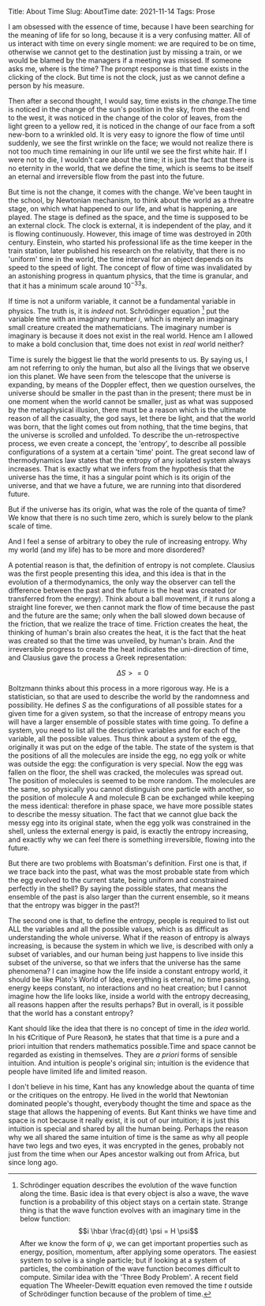 Title: About Time
Slug: AboutTime
date: 2021-11-14
Tags: Prose


I am obsessed with the essence of time, because I have been searching for  the meaning of life for so long, because it is a very confusing matter. All of us interact with time on every single moment:  we are required to be on time, otherwise we cannot get to the destination just by missing a train, or we would be blamed by the managers if a meeting was missed.  If someone asks me, where is the time? The prompt response is that time exists in the clicking of the clock. But time is not the clock, just as we cannot define a person by his measure.

Then after a second thought, I would say, time exists in the _change_.The time is noticed in the change of the sun's position in the sky, from the east-end to the west, it was noticed in the change of the color of leaves,  from the light green to a yellow red, it is noticed in the change of our face from a soft new-born to a wrinkled old. It is very easy to ignore the flow of time until suddenly, we see the first wrinkle on the face; we would not realize there is not too much time remaining in our life until we see the first white  hair. If I were not to die, I wouldn't care about the time; it is just the fact that there is no eternity in the world, that we define the time, which is seems to be itself an eternal and irreversible flow from the past into the future.

But time is not the change, it comes with the change. We've been taught in the school, by Newtonian mechanism, to think about the world as a threatre stage, on which what happened to our life, and what is happening, are played. The stage is defined as the space, and the time is supposed to be an external clock. The clock is external, it is independent of the play, and it is flowing continuously. However, this image of time was destroyed in 20th century.  Einstein, who started his professional life as the time keeper in the train station, later published his research on the relativity, that there is no 'uniform' time in the world, the time interval for an object depends on its speed to the speed of light. The concept of flow of time was invalidated by an astonishing progress in quantum physics,  that the time is granular,  and that it has a minimum scale around $10^{-33}s$.

If time is not a uniform variable, it cannot be a fundamental variable in physics. The truth is, it is _indeed_ not. Schrödinger equation  [^bignote] put  the variable time with an imaginary number $i$, which is merely an imaginary small creature created the mathematicians. The imaginary number is imaginary is because it does not exist in the real world. Hence am I  allowed to make a bold conclusion that, time does not exist in _real_ world neither?

[^bignote]:   Schrödinger equation  describes the evolution of the wave function along the time. Basic idea is that every object is also a wave, the wave function is a probability of this object stays on a certain state. Strange thing is that the wave function evolves with an imaginary time in the below function:
$$i \hbar \frac{d}{dt} \psi = H \psi$$
After we know the form of $\psi$, we can get important properties such as energy, position, momentum, after applying some operators. The easiest system to solve is a single particle; but if looking at a system of particles, the combination of the wave function becomes difficult to compute. Similar idea with the 'Three Body Problem'. A recent field equation The Wheeler-Dewitt equation even removed the time $t$ outside of Schrödinger function because of the problem  of time.


Time is surely the biggest lie that the world presents to us. By saying us, I am not referring to only the human, but also all the livings that we observe ion this planet.  We have seen from the telescope that the universe is expanding, by means of the Doppler effect, then we question ourselves, the universe should be smaller in the past than in the present; there must be in one moment when the world cannot be smaller, just as what was supposed by the  metaphysical illusion, there must be a reason which is the ultimate reason of all the casualty, the god says,  let there be light, and that the world was born, that the light comes out from nothing, that the time begins, that the universe is scrolled and unfolded. To describe the un-retrospective process, we even create a concept, the 'entropy', to describe all possible configurations of a system at a certain 'time' point. The great second law of thermodynamics law states that the entropy of any isolated system always increases. That is exactly what we infers from the hypothesis that the universe has the time, it has a singular point which is its origin of the universe, and that we have a future, we are running into that  disordered future.

But if the universe has its origin, what was the role of the quanta of time? We know that there is no such time zero, which is surely below to the plank scale of time.


And I feel a sense of arbitrary to obey the rule of increasing entropy. Why my world (and my life) has to be more and more disordered?


A potential reason is that, the definition of entropy is not complete.  Clausius was the first people presenting this idea, and this idea is that in the evolution of a thermodynamics,  the only way the observer can tell the difference between the past and the future is the heat was created (or transferred from the energy). Think about a ball movement, if it runs along a straight line forever, we then cannot mark the flow of time because the past and the future are the same; only when the ball slowed down because of the friction, that we realize the trace of time. Friction creates the heat, the thinking of human's brain also creates the heat, it is the fact that the heat was created so that the time was unveiled, by human's brain. And the irreversible progress to create the heat indicates the uni-direction of time, and Clausius gave the process a Greek representation:

$$\Delta S >=0$$  

Boltzmann thinks about this process in a more rigorous way. He is a statistician, so that are used to describe the world by the randomness and possibility. He defines $S$ as the configurations of all possible states for a given time for a given system, so that the increase of entropy means you will have a larger ensemble of possible states with time going. To define a system, you need to list all the descriptive variables and for each of the variable, all the possible values. Thus think about a system of the egg, originally it was put on the edge of the table. The state of the system is that the  positions of all the molecules are inside the egg,  no egg yolk or white was outside the egg: the configuration is very special. Now the egg was fallen on the floor, the shell was cracked, the molecules was spread out. The position of molecules is seemed to be more random. The molecules are the same, so physically you cannot distinguish one particle with another, so  the position of molecule A and molecule B can be exchanged while keeping the mess identical: therefore in phase space, we have more possible states to describe the messy situation. The fact that we cannot glue back the messy egg into its original state, when the egg yolk was constrained in the shell, unless the external energy is paid, is exactly the entropy increasing, and exactly why we can feel there is something irreversible, flowing into the future.  


But there are two problems with Boatsman's definition. First one is that, if we trace back into the past, what was the most probable state from which the egg evolved to the current state,  being uniform and constrained perfectly in the shell?  By saying the possible states, that means the ensemble of the past is also larger than the current ensemble, so it means that the entropy was bigger in the past?!


The second one is that, to define the entropy,  people is required to list out  ALL the variables and all the possible values, which is as difficult as understanding the whole universe. What if the reason of entropy is always increasing, is because the system in which we live, is described with only a subset of variables, and our human being just happens to  live inside this  subset of the universe, so that we infers  that the universe has the same phenomena? I can imagine how the life inside a constant entropy world, it should be like Plato's World of Idea, everything is eternal, no time passing, energy keeps constant, no interactions and no heat creation; but I cannot imagine how the life looks like,  inside a world with the entropy decreasing, all reasons happen after the results perhaps? But in  overall, is it possible that the world has a constant entropy?


Kant should like the idea that there is no concept of time in the _idea_ world. In his 《Critique of Pure Reason》, he states that that time is a pure and a priori intuition that renders mathematics possible.Time and space cannot be regarded as existing in themselves. They are _a priori_ forms of sensible intuition. And intuition is people's original sin; intuition is the evidence that people have limited life and limited reason.

I don't believe in his time, Kant has any knowledge about the quanta of time or the critiques on the entropy. He lived in the world that Newtonian dominated people's thought, everybody thought the time and space as the stage that allows the happening of  events. But Kant thinks we have time and space is not because it really exist, it is out of our intuition; it is just this intuition is special and shared by all the human being. Perhaps the reason why we all shared the same intuition of time is the same as why all people have two legs and two eyes,  it was encrypted in the genes, probably not just from the time when  our Apes ancestor walking out from Africa, but since long ago.


